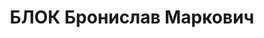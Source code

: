 ---
title: БЛОК Бронислав Маркович
description: "Род. в 1896, член ВКП(б). Проживал: г. Орск. Начальник строительства\
  \ и директор крекингзавода \n  Приговор: ВК ВС СССР, 04.02.1938 – ВМН. \n  Реабилитирован\
  \ 03.08.1957"
---